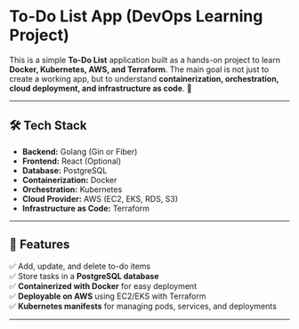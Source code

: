 # **To-Do List App (DevOps Learning Project)**
This is a simple **To-Do List** application built as a hands-on project to learn **Docker, Kubernetes, AWS, and Terraform**. The main goal is not just to create a working app, but to understand **containerization, orchestration, cloud deployment, and infrastructure as code**. 🚀  

---

## **🛠 Tech Stack**
- **Backend:** Golang (Gin or Fiber)  
- **Frontend:** React (Optional)  
- **Database:** PostgreSQL  
- **Containerization:** Docker  
- **Orchestration:** Kubernetes  
- **Cloud Provider:** AWS (EC2, EKS, RDS, S3)  
- **Infrastructure as Code:** Terraform  

---

## **📌 Features**
✅ Add, update, and delete to-do items  
✅ Store tasks in a **PostgreSQL database**  
✅ **Containerized with Docker** for easy deployment  
✅ **Deployable on AWS** using EC2/EKS with Terraform  
✅ **Kubernetes manifests** for managing pods, services, and deployments  

---

